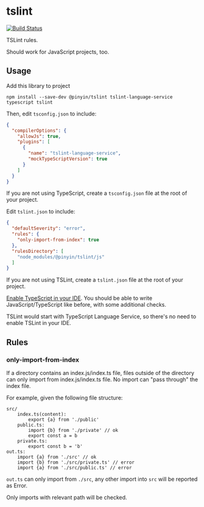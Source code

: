 # tslint

[![Build Status](https://travis-ci.com/pinyin/tslint.svg?branch=master)](https://travis-ci.com/pinyin/tslint)

TSLint rules.

Should work for JavaScript projects, too.

## Usage

Add this library to project

```
npm install --save-dev @pinyin/tslint tslint-language-service typescript tslint
```

Then, edit `tsconfig.json` to include:

```json
{
  "compilerOptions": {
    "allowJs": true,
    "plugins": [
      {
        "name": "tslint-language-service",
        "mockTypeScriptVersion": true
      }
    ]
  }
}
```

If you are not using TypeScript, create a `tsconfig.json` file at the root of your project.

Edit `tslint.json` to include:

```json
{
  "defaultSeverity": "error",
  "rules": {
    "only-import-from-index": true
  },
  "rulesDirectory": [
    "node_modules/@pinyin/tslint/js"
  ]
}
```

If you are not using TSLint, create a `tslint.json` file at the root of your project.

[Enable TypeScript in your IDE](https://github.com/Microsoft/TypeScript/wiki/TypeScript-Editor-Support). You should be able to write JavaScript/TypeScript like before, with some additional checks.

TSLint would start with TypeScript Language Service, so there's no need to enable TSLint in your IDE.

## Rules

### only-import-from-index

If a directory contains an index.js/index.ts file, files outside of the directory can only import from index.js/index.ts file. No import can "pass through" the index file.

For example, given the following file structure: 

```
src/
    index.ts(content):
        export {a} from './public'
    public.ts:
        import {b} from './private' // ok
        export const a = b
    private.ts:
        export const b = 'b'
out.ts:
    import {a} from './src' // ok
    import {b} from './src/private.ts' // error
    import {a} from './src/public.ts' // error
```

`out.ts` can only import from `./src`, any other import into `src` will be reported as Error.

Only imports with relevant path will be checked.
